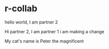 # r-collab

hello world, I am partner 2



Hi partner 2, I am partner 1 
i am making a change


My cat's name is Peter the magnificent

